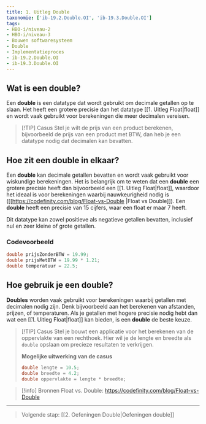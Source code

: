 ```yaml
---
title: 1. Uitleg Double
taxonomie: ['ib-19.2.Double.OI', 'ib-19.3.Double.OI']
tags:
- HBO-i/niveau-2
- HBO-i/niveau-3
- Bouwen softwaresysteem
- Double
- Implementatieproces
- ib-19.2.Double.OI
- ib-19.3.Double.OI
---
```


## Wat is een double?
Een **double** is een datatype dat wordt gebruikt om decimale getallen op te slaan. Het heeft een grotere precisie dan het datatype [[1. Uitleg Float|float]] en wordt vaak gebruikt voor berekeningen die meer decimalen vereisen.

> [!TIP] Casus
> Stel je wilt de prijs van een product berekenen, bijvoorbeeld de prijs van een product met BTW, dan heb je een datatype nodig dat decimalen kan bevatten.

## Hoe zit een double in elkaar?
Een **double** kan decimale getallen bevatten en wordt vaak gebruikt voor wiskundige berekeningen. Het is belangrijk om te weten dat een **double** een grotere precisie heeft dan bijvoorbeeld een [[1. Uitleg Float|float]], waardoor het ideaal is voor berekeningen waarbij nauwkeurigheid nodig is ([[https://codefinity.com/blog/Float-vs-Double |Float vs Double]]). Een **double** heeft een precisie van 15 cijfers, waar een float er maar 7 heeft. 

Dit datatype kan zowel positieve als negatieve getallen bevatten, inclusief nul en zeer kleine of grote getallen.

### Codevoorbeeld
```csharp
double prijsZonderBTW = 19.99;
double prijsMetBTW = 19.99 * 1.21;
double temperatuur = 22.5;
```

## Hoe gebruik je een double?
**Doubles** worden vaak gebruikt voor berekeningen waarbij getallen met decimalen nodig zijn. Denk bijvoorbeeld aan het berekenen van afstanden, prijzen, of temperaturen. Als je getallen met hogere precisie nodig hebt dan wat een [[1. Uitleg Float|float]] kan bieden, is een **double** de beste keuze.

> [!TIP] Casus
> Stel je bouwt een applicatie voor het berekenen van de oppervlakte van een rechthoek. Hier wil je de lengte en breedte als `double` opslaan om precieze resultaten te verkrijgen.
> 
> **Mogelijke uitwerking van de casus**
> ```csharp
> double lengte = 10.5;
> double breedte = 4.2;
> double oppervlakte = lengte * breedte;
> ```

> [!info] Bronnen
> Float vs. Double: https://codefinity.com/blog/Float-vs-Double

---

> Volgende stap: [[2. Oefeningen Double|Oefeningen double]]
